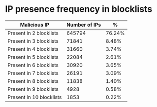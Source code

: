 # IP presence frequency in blocklists
| Malicious IP | Number of IPs | % |
|----|----|----|
| Present in 2 blocklists | 645794 | 76.24% |
| Present in 3 blocklists | 71841 | 8.48% |
| Present in 4 blocklists | 31660 | 3.74% |
| Present in 5 blocklists | 22084 | 2.61% |
| Present in 6 blocklists | 30920 | 3.65% |
| Present in 7 blocklists | 26191 | 3.09% |
| Present in 8 blocklists | 11838 | 1.40% |
| Present in 9 blocklists | 4928 | 0.58% |
| Present in 10 blocklists | 1853 | 0.22% |
